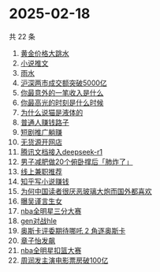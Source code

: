 # 2025-02-18

共 22 条

<!-- BEGIN -->
<!-- 最后更新时间 Tue Feb 18 2025 22:12:22 GMT+0800 (China Standard Time) -->

1. [黄金价格大跳水](https://www.zhihu.com/search?q=%E9%BB%84%E9%87%91%E4%BB%B7%E6%A0%BC%E5%A4%A7%E8%B7%B3%E6%B0%B4)
1. [小说推文](https://www.zhihu.com/search?q=%E5%B0%8F%E8%AF%B4%E6%8E%A8%E6%96%87)
1. [雨水](https://www.zhihu.com/search?q=%E9%9B%A8%E6%B0%B4)
1. [沪深两市成交额突破5000亿](https://www.zhihu.com/search?q=%E6%B2%AA%E6%B7%B1%E4%B8%A4%E5%B8%82%E6%88%90%E4%BA%A4%E9%A2%9D%E7%AA%81%E7%A0%B45000%E4%BA%BF)
1. [你最意外的一笔收入是什么](https://www.zhihu.com/search?q=%E4%BD%A0%E6%9C%80%E6%84%8F%E5%A4%96%E7%9A%84%E4%B8%80%E7%AC%94%E6%94%B6%E5%85%A5%E6%98%AF%E4%BB%80%E4%B9%88)
1. [你最高光的时刻是什么时候](https://www.zhihu.com/search?q=%E4%BD%A0%E6%9C%80%E9%AB%98%E5%85%89%E7%9A%84%E6%97%B6%E5%88%BB%E6%98%AF%E4%BB%80%E4%B9%88%E6%97%B6%E5%80%99)
1. [为什么说猫是液体的](https://www.zhihu.com/search?q=%E4%B8%BA%E4%BB%80%E4%B9%88%E8%AF%B4%E7%8C%AB%E6%98%AF%E6%B6%B2%E4%BD%93%E7%9A%84)
1. [普通人赚钱路子](https://www.zhihu.com/search?q=%E6%99%AE%E9%80%9A%E4%BA%BA%E8%B5%9A%E9%92%B1%E8%B7%AF%E5%AD%90)
1. [短剧推广躺赚](https://www.zhihu.com/search?q=%E7%9F%AD%E5%89%A7%E6%8E%A8%E5%B9%BF%E8%BA%BA%E8%B5%9A)
1. [无货源开网店](https://www.zhihu.com/search?q=%E6%97%A0%E8%B4%A7%E6%BA%90%E5%BC%80%E7%BD%91%E5%BA%97)
1. [腾讯文档接入deepseek-r1](https://www.zhihu.com/search?q=%E8%85%BE%E8%AE%AF%E6%96%87%E6%A1%A3%E6%8E%A5%E5%85%A5deepseek-r1)
1. [男子减肥做20个俯卧撑后「肺炸了」](https://www.zhihu.com/search?q=%E7%94%B7%E5%AD%90%E5%87%8F%E8%82%A5%E5%81%9A20%E4%B8%AA%E4%BF%AF%E5%8D%A7%E6%92%91%E5%90%8E%E3%80%8C%E8%82%BA%E7%82%B8%E4%BA%86%E3%80%8D)
1. [线上兼职推荐](https://www.zhihu.com/search?q=%E7%BA%BF%E4%B8%8A%E5%85%BC%E8%81%8C%E6%8E%A8%E8%8D%90)
1. [知乎写小说赚钱](https://www.zhihu.com/search?q=%E7%9F%A5%E4%B9%8E%E5%86%99%E5%B0%8F%E8%AF%B4%E8%B5%9A%E9%92%B1)
1. [为何中国读者很厌恶玻璃大炮而国外都喜欢](https://www.zhihu.com/search?q=%E4%B8%BA%E4%BD%95%E4%B8%AD%E5%9B%BD%E8%AF%BB%E8%80%85%E5%BE%88%E5%8E%8C%E6%81%B6%E7%8E%BB%E7%92%83%E5%A4%A7%E7%82%AE%E8%80%8C%E5%9B%BD%E5%A4%96%E9%83%BD%E5%96%9C%E6%AC%A2)
1. [曝吴谨言生女](https://www.zhihu.com/search?q=%E6%9B%9D%E5%90%B4%E8%B0%A8%E8%A8%80%E7%94%9F%E5%A5%B3)
1. [nba全明星三分大赛](https://www.zhihu.com/search?q=nba%E5%85%A8%E6%98%8E%E6%98%9F%E4%B8%89%E5%88%86%E5%A4%A7%E8%B5%9B)
1. [gen对战hle](https://www.zhihu.com/search?q=gen%E5%AF%B9%E6%88%98hle)
1. [奥斯卡评委期待哪吒 2 角逐奥斯卡](https://www.zhihu.com/search?q=%E5%A5%A5%E6%96%AF%E5%8D%A1%E8%AF%84%E5%A7%94%E6%9C%9F%E5%BE%85%E5%93%AA%E5%90%92%202%20%E8%A7%92%E9%80%90%E5%A5%A5%E6%96%AF%E5%8D%A1)
1. [章子怡发飙](https://www.zhihu.com/search?q=%E7%AB%A0%E5%AD%90%E6%80%A1%E5%8F%91%E9%A3%99)
1. [nba全明星扣篮大赛](https://www.zhihu.com/search?q=nba%E5%85%A8%E6%98%8E%E6%98%9F%E6%89%A3%E7%AF%AE%E5%A4%A7%E8%B5%9B)
1. [周润发主演电影票房破100亿](https://www.zhihu.com/search?q=%E5%91%A8%E6%B6%A6%E5%8F%91%E4%B8%BB%E6%BC%94%E7%94%B5%E5%BD%B1%E7%A5%A8%E6%88%BF%E7%A0%B4100%E4%BA%BF)

<!-- END -->

